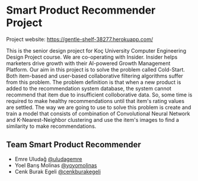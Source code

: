 # Smart Product Recommender Project 

Project website: 
https://gentle-shelf-38277.herokuapp.com/

This is the senior design project for Koç University Computer Engineering Design Project course. We are co-operating with Insider. Insider helps marketers drive growth with their AI-powered Growth Management Platform. Our aim in this project is to solve the problem called Cold-Start. Both item-based and user-based collaborative filtering algorithms suffer from this problem. The problem definition is that when a new product is added to the recommendation system database, the system cannot recommend that item due to insufficient colloborative data. So, some time is required to make healthy recommendations until that item's rating values are settled. The way we are going to use to solve this problem is create and train a model that consists of combination of Convolutional Neural Network and K-Nearest-Neighbor clustering and use the item's images to find a similarity to make recommendations.

## Team Smart Product Recommender
* Emre Uludağ [@uludagemre](https://github.com/uludagemre)
* Yoel Barış Molinas [@yoyomolinas](https://github.com/yoyomolinas)
* Cenk Burak Egeli [@cenkburakegeli](https://github.com/cenkburakegeli)
